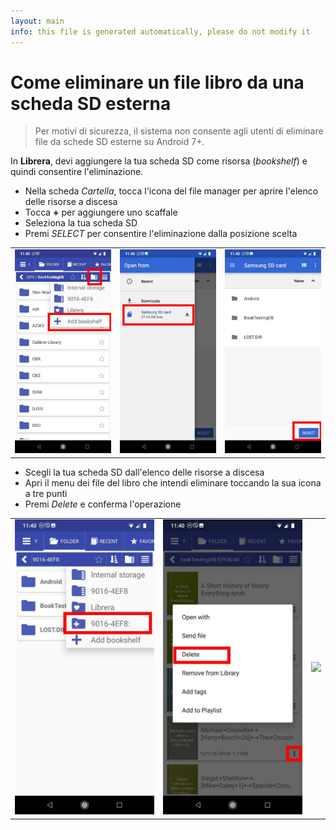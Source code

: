 ```yaml
---
layout: main
info: this file is generated automatically, please do not modify it
---
```


# Come eliminare un file libro da una scheda SD esterna

> Per motivi di sicurezza, il sistema non consente agli utenti di eliminare file da schede SD esterne su Android 7+.

In **Librera**, devi aggiungere la tua scheda SD come risorsa (_bookshelf_) e quindi consentire l'eliminazione.

* Nella scheda _Cartella_, tocca l'icona del file manager per aprire l'elenco delle risorse a discesa
* Tocca **+** per aggiungere uno scaffale
* Seleziona la tua scheda SD
* Premi _SELECT_ per consentire l'eliminazione dalla posizione scelta

||||
|-|-|-|
|![](1.jpg)|![](2.jpg)|![](3.jpg)|

* Scegli la tua scheda SD dall'elenco delle risorse a discesa
* Apri il menu dei file del libro che intendi eliminare toccando la sua icona a tre punti
* Premi _Delete_ e conferma l'operazione

||||
|-|-|-|
|![](4.jpg)|![](5.jpg)|![](6.jpg)|
